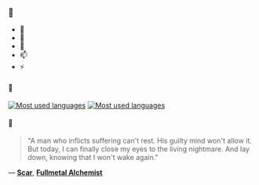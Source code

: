 ### 👋

- 🔭
- 🌱
- 💬
- 📫
- ⚡

#### 🧏

[![Most used languages](https://github-readme-stats-aynah.vercel.app/api/top-langs/?username=aynh&theme=solarized-dark&langs_count=6&layout=compact&hide_title=true)](https://github.com/anuraghazra/github-readme-stats#gh-dark-mode-only)
[![Most used languages](https://github-readme-stats-aynah.vercel.app/api/top-langs/?username=aynh&theme=solarized-light&langs_count=6&layout=compact&hide_title=true)](https://github.com/anuraghazra/github-readme-stats#gh-light-mode-only)

#### 💬

> "A man who inflicts suffering can't rest. His guilty mind won't allow it. But today, I can finally close my eyes to the living nightmare. And lay down, knowing that I won't wake again."

&mdash; [**Scar**](https://myanimelist.net/character.php?q=Scar&cat=character), [**Fullmetal Alchemist**](https://myanimelist.net/search/all?q=Fullmetal%20Alchemist&cat=all)
